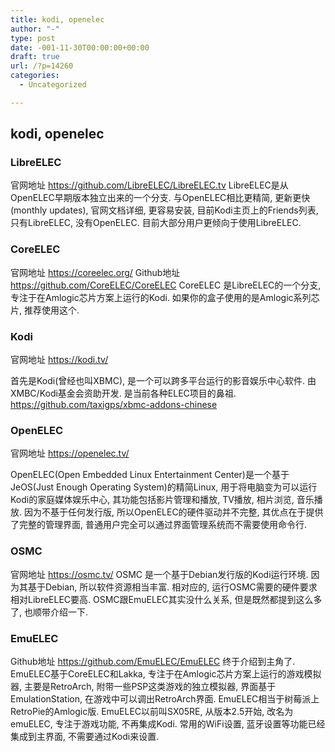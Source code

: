 ```yaml
---
title: kodi, openelec
author: "-"
type: post
date: -001-11-30T00:00:00+00:00
draft: true
url: /?p=14260
categories:
  - Uncategorized

---
```

## kodi, openelec

### LibreELEC
官网地址 https://github.com/LibreELEC/LibreELEC.tv LibreELEC是从OpenELEC早期版本独立出来的一个分支. 与OpenELEC相比更精简, 更新更快(monthly updates), 官网文档详细, 更容易安装, 目前Kodi主页上的Friends列表, 只有LibreELEC, 没有OpenELEC. 目前大部分用户更倾向于使用LibreELEC.
### CoreELEC
官网地址 https://coreelec.org/
Github地址 https://github.com/CoreELEC/CoreELEC
CoreELEC 是LibreELEC的一个分支, 专注于在Amlogic芯片方案上运行的Kodi. 如果你的盒子使用的是Amlogic系列芯片, 推荐使用这个.
### Kodi
官网地址 https://kodi.tv/

首先是Kodi(曾经也叫XBMC), 是一个可以跨多平台运行的影音娱乐中心软件. 由XMBC/Kodi基金会资助开发. 是当前各种ELEC项目的鼻祖.
https://github.com/taxigps/xbmc-addons-chinese

### OpenELEC
官网地址 https://openelec.tv/

OpenELEC(Open Embedded Linux Entertainment Center)是一个基于JeOS(Just Enough Operating System)的精简Linux, 用于将电脑变为可以运行Kodi的家庭媒体娱乐中心, 其功能包括影片管理和播放, TV播放, 相片浏览, 音乐播放. 因为不基于任何发行版, 所以OpenELEC的硬件驱动并不完整, 其优点在于提供了完整的管理界面, 普通用户完全可以通过界面管理系统而不需要使用命令行.


### OSMC
官网地址 https://osmc.tv/ OSMC 是一个基于Debian发行版的Kodi运行环境. 因为其基于Debian, 所以软件资源相当丰富. 相对应的, 运行OSMC需要的硬件要求相对LibreELEC要高. OSMC跟EmuELEC其实没什么关系, 但是既然都提到这么多了, 也顺带介绍一下.



### EmuELEC
Github地址 https://github.com/EmuELEC/EmuELEC
终于介绍到主角了. EmuELEC基于CoreELEC和Lakka, 专注于在Amlogic芯片方案上运行的游戏模拟器, 主要是RetroArch, 附带一些PSP这类游戏的独立模拟器, 界面基于EmulationStation, 在游戏中可以调出RetroArch界面. EmuELEC相当于树莓派上RetroPie的Amlogic版. EmuELEC以前叫SX05RE, 从版本2.5开始, 改名为emuELEC, 专注于游戏功能, 不再集成Kodi. 常用的WiFi设置, 蓝牙设置等功能已经集成到主界面, 不需要通过Kodi来设置.